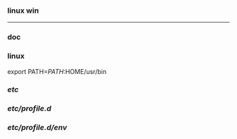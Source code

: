 ### linux win
---

### doc

### linux
export PATH=$PATH:$HOME/usr/bin

### *etc*
### *etc/profile.d*
### *etc/profile.d/env*























